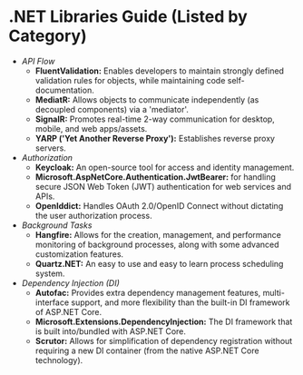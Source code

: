 # .NET Libraries Guide (Listed by Category)
* *API Flow*
  + **FluentValidation:** Enables developers to maintain strongly defined validation rules for objects, while maintaining code self-documentation.
  + **MediatR:** Allows objects to communicate independently (as decoupled components) via a 'mediator'.
  + **SignalR:** Promotes real-time 2-way communication for desktop, mobile, and web apps/assets.
  + **YARP ('Yet Another Reverse Proxy'):** Establishes reverse proxy servers.
* *Authorization*
  + **Keycloak:** An open-source tool for access and identity management.
  + **Microsoft.AspNetCore.Authentication.JwtBearer:** for handling secure JSON Web Token (JWT) authentication for web services and APIs. 
  + **OpenIddict:** Handles OAuth 2.0/OpenID Connect without dictating the user authorization process.
* *Background Tasks*
  + **Hangfire:** Allows for the creation, management, and performance monitoring of background processes, along with some advanced customization features.
  + **Quartz.NET:** An easy to use and easy to learn process scheduling system.
* *Dependency Injection (DI)*
  + **Autofac:** Provides extra dependency management features, multi-interface support, and more flexibility than the built-in DI framework of ASP.NET Core.
  + **Microsoft.Extensions.DependencyInjection:** The DI framework that is built into/bundled with ASP.NET Core.
  + **Scrutor:** Allows for simplification of dependency registration without requiring a new DI container (from the native ASP.NET Core technology).
